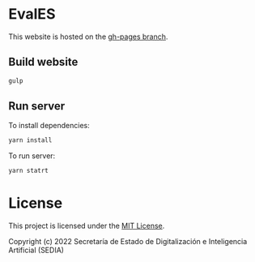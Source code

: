 # EvalES
This website is hosted on the [gh-pages branch](https://github.com/TeMU-BSC/spanish-benchmark/tree/gh-pages).

## Build website
```sh
gulp
```

## Run server
To install dependencies:
```sh
yarn install
```

To run server:
```sh
yarn statrt
```

# License

This project is licensed under the [MIT License](LICENSE).

Copyright (c) 2022 Secretaría de Estado de Digitalización e Inteligencia Artificial (SEDIA)
